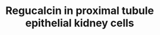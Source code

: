---
annotations:
- id: DOID:1074
  type: Disease Ontology
  value: kidney failure
- id: DOID:557
  type: Disease Ontology
  value: kidney disease
- id: PW:0000003
  parent: signaling pathway
  type: Pathway Ontology
  value: signaling pathway
- id: PW:0000004
  parent: regulatory pathway
  type: Pathway Ontology
  value: regulatory pathway
- id: CL:1000497
  parent: animal cell
  type: Cell Type Ontology
  value: kidney cell
authors:
- P.vanLier
- Fehrhart
- Egonw
- Mkutmon
- Eweitz
- Ddigles
citedin: ''
communities:
- ONTOX
description: 'This pathway includes the proximal tubule epithelial kidney cells (NRK52E
  cell) with a basolateral and apical side and other schematic illustrated organelles
  involved in the process of kidney function. The influence of regucalcin on the intra-and
  extracellular Ca²⁺ regulation is showed which are both involved in cell proliferation,
  ion transport and apoptosis and are important in normal kidney function. When the
  regulation of regucalcin and other factors are downregulated and suppressed, the
  kidney fails in functionality and so renal fibrosis will develop.   First of all,
  TGF-B (TGFB1) and TNF-a (TNFA) do have an impact on the activity of SMAD2/4 which
  has an impact on the development of a-SMA (ACTA2) that induced renal fibrosis. NF-kB
  (TNFSF11), stimulated by TNF-a, activates the transcription factor p65 (RELA) that
  induced the IL-8 expression which is involved in inflammatory pathways. On the other
  hand, regucalcin inhibits the a-SMA which means that the formation of renal fibrosis
  is inhibited. Further, TGF-B stimulates the caspase 8 (CASP8) that activates the
  cytochrome C which activate the apoptosis pathway. Also, here regucalcin function
  as an inhibitor for APAF1 that results in an inhibition of the apoptosis pathway
  and activate the BCL-2 (suppressor of apoptotic cell death).  Besides the TGF-B
  and TNF-a pathway, there is an RTK pathway illustrated which activates the PI3K
  (PI3K3CA) and RAS (G3BP1) pathway for stimulation of the renal homeostasis, autophagy,
  protein and cell proliferation. According to Yamaguchi M. (2015), regucalcin activates
  the AKT1 to induce the renal homeostasis, autophagy and protein proliferation even
  further when PI3K is inhibited. The RTK pathway shows interaction with the cAMP
  pathway that stimulate the protein kinase A (PRKACA) and the PIP2 pathway that stimulate
  the protein kinase C (PRKCQ) and IP3. These all will stimulate Ca²⁺ release from
  the endoplasmic reticulum (ER).  This Ca²⁺ can migrate and enters the mitochondria
  through the Ca²⁺ uniporter (MCU) which results in the activation of mitochondrial
  biological processes or release of different mitochondrial factors. Hence, calcium
  controls and modulate cell apoptosis and inflammation. MAP3K pathway might be involved
  in the stimulation of RAF1 to induce the cell proliferation and the increase in
  apoptosis by inhibition of BCL-2 through JNK (MAPK10) which is also activated by
  ROS.   Ca²⁺ released by the ER can also bind to calmodulin to form the Ca²⁺/Calmodulin
  complex that stimulates IP3, JNK, NOS, RGPR—p117 (SEC16B) and NF1. The latter two
  proteins are involved in the enhancement of regucalcin gene expression. On the other
  hand, regucalcin can inhibit the activity of Ca²⁺/Calmodulin complex and the NOS.
  Normally, phosphodiesterase (PDE1B) binds cAMP that induced the degradation of cAMP
  which results in a decrease of protein kinase A that leads to a reduction of ER
  Ca²⁺ release. Regucalcin inhibits the phosphodiesterase in such a way that cAMP
  will not be degraded and the ER Ca²⁺ release can further occur. Remaining Ca²⁺ released
  from the ER can also transport to the microsomes, enters vis Ca²⁺ uniporter, to
  induce microsomal activities. This process of microsomal Ca²⁺ uptake can be diminished
  through the inhibition of IP3 kinase.  Regucalcin is not only involved in the regulation
  of intracellular Ca²⁺ release or uptake, but also extracellular Ca²⁺ by stimulating
  the Ca²⁺/ATPase (ATP2B3) which leads to Ca²⁺ export. Besides that, the Na+/Ca²⁺
  exchanger (SLC8A1) is important to be present on the basolateral membrane of the
  proximal tubule epithelial kidney cell to regulate the ion transport. On the apical
  membrane is the TRPV5 receptor present that regulate the import of Ca²⁺ from the
  lumen back into the kidney cell, but Ca²⁺ can also travel via paracellular transport.  Further,
  in the nucleus the regucalcin has an influence on the inhibition of the serine/threonine
  phosphate (PSP), tyrosine phosphatase (PTP) and calcineurin (PPP3R1) gene expression.
  Normally, PSP stimulates the protein kinase A- and so the ER Ca²⁺ release-, PTP
  stimulates the cell growth and differentiation and calcineurin will migrate to the
  cytoplasm for binding to the Ca²⁺ and stimulates the formation of Ca²⁺/Calmodulin
  complex.  In general, regucalcin regulates the factors and proteins involved in
  ion transport, cell proliferation and apoptosis.  Research is done on rats.  '
last-edited: 2025-07-30
ndex: 777a9dcc-8b6e-11eb-9e72-0ac135e8bacf
organisms:
- Homo sapiens
redirect_from:
- /index.php/Pathway:WP4838
- /instance/WP4838
- /instance/WP4838_r140111
revision: r140111
schema-jsonld:
- '@context': https://schema.org/
  '@id': https://wikipathways.github.io/pathways/WP4838.html
  '@type': Dataset
  creator:
    '@type': Organization
    name: WikiPathways
  description: 'This pathway includes the proximal tubule epithelial kidney cells
    (NRK52E cell) with a basolateral and apical side and other schematic illustrated
    organelles involved in the process of kidney function. The influence of regucalcin
    on the intra-and extracellular Ca²⁺ regulation is showed which are both involved
    in cell proliferation, ion transport and apoptosis and are important in normal
    kidney function. When the regulation of regucalcin and other factors are downregulated
    and suppressed, the kidney fails in functionality and so renal fibrosis will develop.   First
    of all, TGF-B (TGFB1) and TNF-a (TNFA) do have an impact on the activity of SMAD2/4
    which has an impact on the development of a-SMA (ACTA2) that induced renal fibrosis.
    NF-kB (TNFSF11), stimulated by TNF-a, activates the transcription factor p65 (RELA)
    that induced the IL-8 expression which is involved in inflammatory pathways. On
    the other hand, regucalcin inhibits the a-SMA which means that the formation of
    renal fibrosis is inhibited. Further, TGF-B stimulates the caspase 8 (CASP8) that
    activates the cytochrome C which activate the apoptosis pathway. Also, here regucalcin
    function as an inhibitor for APAF1 that results in an inhibition of the apoptosis
    pathway and activate the BCL-2 (suppressor of apoptotic cell death).  Besides
    the TGF-B and TNF-a pathway, there is an RTK pathway illustrated which activates
    the PI3K (PI3K3CA) and RAS (G3BP1) pathway for stimulation of the renal homeostasis,
    autophagy, protein and cell proliferation. According to Yamaguchi M. (2015), regucalcin
    activates the AKT1 to induce the renal homeostasis, autophagy and protein proliferation
    even further when PI3K is inhibited. The RTK pathway shows interaction with the
    cAMP pathway that stimulate the protein kinase A (PRKACA) and the PIP2 pathway
    that stimulate the protein kinase C (PRKCQ) and IP3. These all will stimulate
    Ca²⁺ release from the endoplasmic reticulum (ER).  This Ca²⁺ can migrate and enters
    the mitochondria through the Ca²⁺ uniporter (MCU) which results in the activation
    of mitochondrial biological processes or release of different mitochondrial factors.
    Hence, calcium controls and modulate cell apoptosis and inflammation. MAP3K pathway
    might be involved in the stimulation of RAF1 to induce the cell proliferation
    and the increase in apoptosis by inhibition of BCL-2 through JNK (MAPK10) which
    is also activated by ROS.   Ca²⁺ released by the ER can also bind to calmodulin
    to form the Ca²⁺/Calmodulin complex that stimulates IP3, JNK, NOS, RGPR—p117 (SEC16B)
    and NF1. The latter two proteins are involved in the enhancement of regucalcin
    gene expression. On the other hand, regucalcin can inhibit the activity of Ca²⁺/Calmodulin
    complex and the NOS. Normally, phosphodiesterase (PDE1B) binds cAMP that induced
    the degradation of cAMP which results in a decrease of protein kinase A that leads
    to a reduction of ER Ca²⁺ release. Regucalcin inhibits the phosphodiesterase in
    such a way that cAMP will not be degraded and the ER Ca²⁺ release can further
    occur. Remaining Ca²⁺ released from the ER can also transport to the microsomes,
    enters vis Ca²⁺ uniporter, to induce microsomal activities. This process of microsomal
    Ca²⁺ uptake can be diminished through the inhibition of IP3 kinase.  Regucalcin
    is not only involved in the regulation of intracellular Ca²⁺ release or uptake,
    but also extracellular Ca²⁺ by stimulating the Ca²⁺/ATPase (ATP2B3) which leads
    to Ca²⁺ export. Besides that, the Na+/Ca²⁺ exchanger (SLC8A1) is important to
    be present on the basolateral membrane of the proximal tubule epithelial kidney
    cell to regulate the ion transport. On the apical membrane is the TRPV5 receptor
    present that regulate the import of Ca²⁺ from the lumen back into the kidney cell,
    but Ca²⁺ can also travel via paracellular transport.  Further, in the nucleus
    the regucalcin has an influence on the inhibition of the serine/threonine phosphate
    (PSP), tyrosine phosphatase (PTP) and calcineurin (PPP3R1) gene expression. Normally,
    PSP stimulates the protein kinase A- and so the ER Ca²⁺ release-, PTP stimulates
    the cell growth and differentiation and calcineurin will migrate to the cytoplasm
    for binding to the Ca²⁺ and stimulates the formation of Ca²⁺/Calmodulin complex.  In
    general, regucalcin regulates the factors and proteins involved in ion transport,
    cell proliferation and apoptosis.  Research is done on rats.  '
  keywords:
  - 3Na+
  - ACTA2
  - AKT1
  - AMP
  - APAF1
  - ATP2B3
  - Aldosterone
  - BAK1
  - BAX
  - BRAF
  - Bcl-2
  - CALCA
  - CASP3
  - CASP8
  - CASP9
  - Calmodulin
  - Ca²⁺
  - Cytochrome C
  - 'Cytoplasmic mineralocorticoid receptor '
  - DAG
  - Diacylglycerol
  - FFAR3
  - G3BP1
  - IP3
  - L-arginine
  - Lanthanum chloride
  - MAP2K1
  - MAP3K5
  - MAPK1
  - MAPK10
  - MAPK3
  - MCU
  - MEK
  - MTOR
  - NF1
  - 'NO'
  - NOS1
  - NR3C2
  - Nitric oxide signaling
  - PDE1B
  - PI3K3CA
  - PIP2
  - PMA
  - PPP3R1
  - PRKACA
  - PRKCQ
  - 'PSP '
  - PTH
  - PTP
  - RAF1
  - RELA
  - RGN
  - 'RGN '
  - ROS
  - ROS1
  - Ruthenium red
  - SEC16B
  - SENP8
  - SLC8A1
  - SMAD2
  - SMAD4
  - TGFB1
  - TGFBR1
  - TNFA
  - TNFRSF1A
  - TNFSF11
  - TRPV5
  - Trifluoperazine
  - cAMP
  license: CC0
  name: Regucalcin in proximal tubule epithelial kidney cells
seo: CreativeWork
title: Regucalcin in proximal tubule epithelial kidney cells
wpid: WP4838
---
